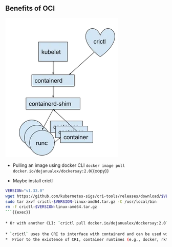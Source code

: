 ## Benefits of OCI

![Scan results](./assets/crictl.png)


* Pulling an image using docker CLI `docker image pull docker.io/dejanualex/dockersay:2.0`{{copy}}

* Maybe install crictl

```bash
VERSION="v1.33.0"
wget https://github.com/kubernetes-sigs/cri-tools/releases/download/$VERSION/crictl-$VERSION-linux-amd64.tar.gz
sudo tar zxvf crictl-$VERSION-linux-amd64.tar.gz -C /usr/local/bin
rm -f crictl-$VERSION-linux-amd64.tar.gz
```{{exec}}

* Or with another CLI: `crictl pull docker.io/dejanualex/dockersay:2.0`{{copy}} and  check`crictl images`{{copy}}

* `crictl` uses the CRI to interface with containerd and can be used without any Kubernetes components. Usually is designed as a CLI for Kubelet CRI: `crictl pods`{{copy}}
*  Prior to the existence of CRI, container runtimes (e.g., docker, rkt) were integrated with kubelet through implementing an internal, high-level interface in kubelet. T
